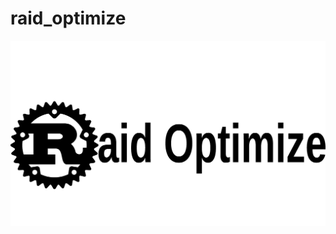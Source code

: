 # raid_optimize

![image](https://github.com/APN-Pucky/raid_optimize/blob/d281e05784f61e606e47ce5333946a209a7310fc/data/logo.jpg)
